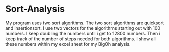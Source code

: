 # Sort-Analysis
My program uses two sort algorithms. The two sort algorithms are quicksort and insertionsort. I use two vectors for the algorithms starting out with 100 numbers. I keep doubling the numbers until i get to 12800 numbers. Then i keep track of the number of steps needed for both algorithms. I show all these numbers within my excel sheet for my BigOh analysis.
